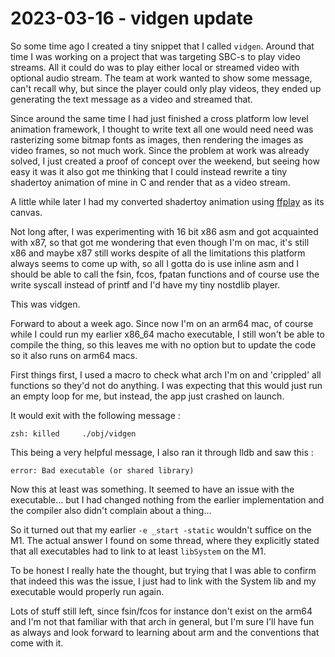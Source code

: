 # 2023-03-16 - vidgen update

So some time ago I created a tiny snippet that I called `vidgen`. Around that time I was working on a project that was targeting SBC-s to play video streams. All it could do was to play either local or streamed video with optional audio stream. The team at work wanted to show some message, can't recall why, but since the player could only play videos, they ended up generating the text message as a video and streamed that.

Since around the same time I had just finished a cross platform low level animation framework, I thought to write text all one would need need was rasterizing some bitmap fonts as images, then rendering the images as video frames, so not much work. Since the problem at work was already solved, I just created a proof of concept over the weekend, but seeing how easy it was it also got me thinking that I could instead rewrite a tiny shadertoy animation of mine in C and render that as a video stream.

A little while later I had my converted shadertoy animation using [ffplay](https://www.ffmpeg.org/ffplay.html) as its canvas.

Not long after, I was experimenting with 16 bit x86 asm and got acquainted with x87, so that got me wondering that even though I'm on mac, it's still x86 and maybe x87 still works despite of all the limitations this platform always seems to come up with, so all I gotta do is use inline asm and I should be able to call the fsin, fcos, fpatan functions and of course use the write syscall instead of printf and I'd have my tiny nostdlib player.

This was vidgen.

Forward to about a week ago. Since now I'm on an arm64 mac, of course while I could run my earlier x86_64 macho executable, I still won't be able to compile the thing, so this leaves me with no option but to update the code so it also runs on arm64 macs.

First things first, I used a macro to check what arch I'm on and 'crippled' all functions so they'd not do anything. I was expecting that this would just run an empty loop for me, but instead, the app just crashed on launch.

It would exit with the following message :

```shell
zsh: killed     ./obj/vidgen
```

This being a very helpful message, I also ran it through lldb and saw this :

```shell
error: Bad executable (or shared library)
```

Now this at least was something. It seemed to have an issue with the executable... but I had changed nothing from the earlier implementation and the compiler also didn't complain about a thing...

So it turned out that my earlier `-e _start -static` wouldn't suffice on the M1. The actual answer I found on some thread, where they explicitly stated that all executables had to link to at least `libSystem` on the M1.

To be honest I really hate the thought, but trying that I was able to confirm that indeed this was the issue, I just had to link with the System lib and my executable would properly run again.

Lots of stuff still left, since fsin/fcos for instance don't exist on the arm64 and I'm not that familiar with that arch in general, but I'm sure I'll have fun as always and look forward to learning about arm and the conventions that come with it.
